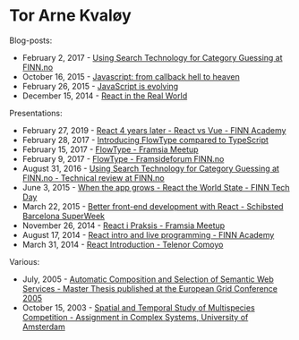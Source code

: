 # Tor Arne Kvaløy

Blog-posts:
* February 2, 2017 - [Using Search Technology for Category Guessing at FINN.no](http://tech.finn.no/2017/02/02/category-guessing/)
* October 16, 2015 - [Javascript: from callback hell to heaven](http://tech.finn.no/2015/10/16/javascript-from-callback-hell-to-heaven/)
* February 26, 2015 - [JavaScript is evolving](http://tech.finn.no/2015/02/26/javascript-is-evolving/)
* December 15, 2014 - [React in the Real World](http://tech.finn.no/2014/12/15/react-in-the-real-world/)

Presentations:
* February 27, 2019 - [React 4 years later - React vs Vue - FINN Academy](presentations/React-4-years-later_React-vs-Vue_Finn-Academy.pdf)
* February 28, 2017 - [Introducing FlowType compared to TypeScript](presentations/Introducing-FlowType_SchibstedTechLunch.pdf)
* February 15, 2017 - [FlowType - Framsia Meetup](presentations/FlowType_Framsia-Meetup.pdf)
* February 9, 2017 - [FlowType - Framsideforum FINN.no](presentations/FlowType_Framsia-Meetup.pdf)
* August 31, 2016 - [Using Search Technology for Category Guessing at FINN.no - Technical review at FINN.no](presentations/Kategorigjetting_Technical_review_FINN.no.pdf)
* June 3, 2015 - [When the app grows - React the World State - FINN Tech Day](presentations/When_the_app_grows_React_the_World_State-LightningTalk_FINN_tech_day.pdf)
* March 22, 2015 - [Better front-end development with React - Schibsted Barcelona SuperWeek](presentations/Better_front-end_development_with_React_part_1-SchibstedSuperweek.pdf)
* November 26, 2014 - [React i Praksis - Framsia Meetup](presentations/React-i-praksis_Framsia-Meetup.no.pdf)
* August 17, 2014 - [React intro and live programming - FINN Academy](presentations/React-introduction_FINN.no-Academy.pdf) 
* March 31, 2014 - [React Introduction - Telenor Comoyo](presentations/React-Introduction_Telenor-Comoyo.pdf)

Various:
* July, 2005 - [Automatic Composition and Selection of Semantic Web Services - Master Thesis published at the European Grid Conference 2005](various/kvaloy2005.pdf)
* October 15, 2003 - [Spatial and Temporal Study of Multispecies Competition - Assignment in Complex Systems, University of Amsterdam](various/SpatialTemporalStudyOfMultispeciesCompetition.pdf)
